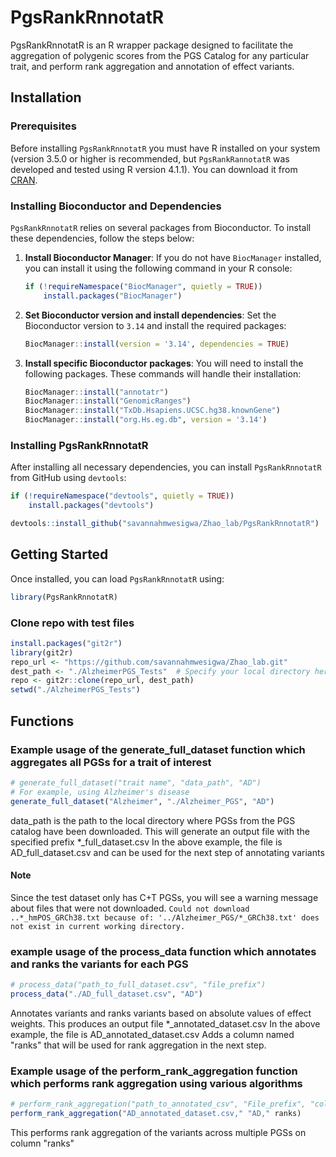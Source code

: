 # PgsRankRnnotatR

PgsRankRnnotatR is an R wrapper package designed to facilitate the aggregation of polygenic scores from the PGS Catalog for any particular trait, and perform rank aggregation and annotation of effect variants.

## Installation


### Prerequisites

Before installing `PgsRankRnnotatR` you must have R installed on your system (version 3.5.0 or higher is recommended, but `PgsRankRannotatR` was developed and tested using R version 4.1.1). You can download it from [CRAN](https://cran.r-project.org).

### Installing Bioconductor and Dependencies

`PgsRankRnnotatR` relies on several packages from Bioconductor. To install these dependencies, follow the steps below:

1. **Install Bioconductor Manager**:
   If you do not have `BiocManager` installed, you can install it using the following command in your R console:
   ```R
   if (!requireNamespace("BiocManager", quietly = TRUE))
       install.packages("BiocManager")
   ```

2. **Set Bioconductor version and install dependencies**:
   Set the Bioconductor version to `3.14` and install the required packages:
   ```R
   BiocManager::install(version = '3.14', dependencies = TRUE)
   ```

3. **Install specific Bioconductor packages**:
   You will need to install the following packages. These commands will handle their installation:
   ```R
   BiocManager::install("annotatr")
   BiocManager::install("GenomicRanges")
   BiocManager::install("TxDb.Hsapiens.UCSC.hg38.knownGene")
   BiocManager::install("org.Hs.eg.db", version = '3.14')
   ```

### Installing PgsRankRnnotatR

After installing all necessary dependencies, you can install `PgsRankRnnotatR` from GitHub using `devtools`:

```R
if (!requireNamespace("devtools", quietly = TRUE))
    install.packages("devtools")

devtools::install_github("savannahmwesigwa/Zhao_lab/PgsRankRnnotatR")
```

## Getting Started

Once installed, you can load `PgsRankRnnotatR` using:

```R
library(PgsRankRnnotatR)
```

### Clone repo with test files
```R
install.packages("git2r")
library(git2r)
repo_url <- "https://github.com/savannahmwesigwa/Zhao_lab.git"
dest_path <- "./AlzheimerPGS_Tests"  # Specify your local directory here
repo <- git2r::clone(repo_url, dest_path)
setwd("./AlzheimerPGS_Tests")
```

## Functions
### Example usage of the generate_full_dataset function which aggregates all PGSs for a trait of interest
```R
# generate_full_dataset("trait name", "data_path", "AD")
# For example, using Alzheimer's disease
generate_full_dataset("Alzheimer", "./Alzheimer_PGS", "AD")
```
data_path is the path to the local directory where PGSs from the PGS catalog have been downloaded.
This will generate an output file with the specified prefix *_full_dataset.csv
In the above example, the file is AD_full_dataset.csv and can be used for the next step of annotating variants
#### Note
Since the test dataset only has C+T PGSs, you will see a warning message about files that were not downloaded. 
```Could not download ..*_hmPOS_GRCh38.txt because of: '../Alzheimer_PGS/*_GRCh38.txt' does not exist in current working directory.```

### example usage of the process_data function which annotates and ranks the variants for each PGS

```R
# process_data("path_to_full_dataset.csv", "file_prefix")
process_data("./AD_full_dataset.csv", "AD")
```
Annotates variants and ranks variants based on absolute values of effect weights.
This produces an output file *_annotated_dataset.csv
In the above example, the file is AD_annotated_dataset.csv
Adds a column named "ranks" that will be used for rank aggregation in the next step.
### Example usage of the perform_rank_aggregation function which performs rank aggregation using various algorithms
```R
# perform_rank_aggregation("path_to_annotated_csv", "File_prefix", "column_to_rank")
perform_rank_aggregation("AD_annotated_dataset.csv," "AD," ranks)

```
This performs rank aggregation of the variants across multiple PGSs on column "ranks"
